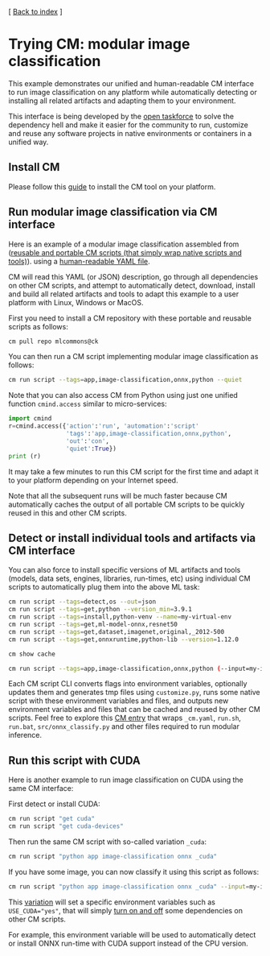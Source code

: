[ [Back to index](../README.md) ]

# Trying CM: modular image classification

This example demonstrates our unified and human-readable CM interface to run 
image classification on any platform while automatically detecting or installing 
all related artifacts and adapting them to your environment.

This interface is being developed by the [open taskforce](../taksforce.md) 
to solve the dependency hell and make it easier for the community to run, customize and reuse 
any software projects in native environments or containers in a unified way.

## Install CM

Please follow this [guide](https://github.com/mlcommons/ck/blob/master/docs/installation.md)
to install the CM tool on your platform.

## Run modular image classification via CM interface

Here is an example of a modular image classification assembled from 
([reusable and portable CM scripts (that simply wrap native scripts and tools)](https://github.com/mlcommons/ck/tree/master/cm-mlops/script)).
using a [human-readable YAML file](https://github.com/mlcommons/ck/blob/master/cm-mlops/script/app-image-classification-onnx-py/_cm.yaml#L19).

CM will read this YAML (or JSON) description, go through all dependencies on other CM scripts, and attempt to automatically detect, download, install and build all related artifacts 
and tools to adapt this example to a user platform with Linux, Windows or MacOS.

First you need to install a CM repository with these portable and reusable scripts as follows:

```bash
cm pull repo mlcommons@ck
```

You can then run a CM script implementing modular image classification as follows:

```bash
cm run script --tags=app,image-classification,onnx,python --quiet
```

Note that you can also access CM from Python using just one unified function `cmind.access` similar to micro-services:

```python
import cmind
r=cmind.access({'action':'run', 'automation':'script'
                'tags':'app,image-classification,onnx,python',
                'out':'con',
                'quiet':True})
print (r)
```

It may take a few minutes to run this CM script for the first time and adapt it to your platform depending on your Internet speed.

Note that all the subsequent runs will be much faster because CM automatically caches the output of all portable CM scripts 
to be quickly reused in this and other CM scripts.

## Detect or install individual tools and artifacts via CM interface

You can also force to install specific versions of ML artifacts and tools
(models, data sets, engines, libraries, run-times, etc) 
using individual CM scripts to automatically plug them into the above ML task:

```bash
cm run script --tags=detect,os --out=json
cm run script --tags=get,python --version_min=3.9.1
cm run script --tags=install,python-venv --name=my-virtual-env
cm run script --tags=get,ml-model-onnx,resnet50
cm run script --tags=get,dataset,imagenet,original,_2012-500
cm run script --tags=get,onnxruntime,python-lib --version=1.12.0

cm show cache

cm run script --tags=app,image-classification,onnx,python (--input=my-image.jpg)
```

Each CM script CLI converts flags into environment variables, optionally updates them and generates tmp files using `customize.py`, 
runs some native script with these environment variables and files, and outputs new environment variables and files that can be cached
and reused by other CM scripts. Feel free to explore this [CM entry](https://github.com/mlcommons/ck/tree/master/cm-mlops/script/app-image-classification-onnx-py) 
that wraps `_cm.yaml`, `run.sh`, `run.bat`, `src/onnx_classify.py` and other files required to run modular inference.

## Run this script with CUDA

Here is another example to run image classification on CUDA using the same CM interface:

First detect or install CUDA:

```bash
cm run script "get cuda"
cm run script "get cuda-devices"
```

Then run the same CM script with so-called variation `_cuda`:
```bash
cm run script "python app image-classification onnx _cuda"
```

If you have some image, you can now classify it using this script as follows:

```bash
cm run script "python app image-classification onnx _cuda" --input=my-image.jpg
```

This [variation](https://github.com/mlcommons/ck/blob/master/cm-mlops/script/app-image-classification-onnx-py/_cm.yaml#L45) 
will set a specific environment variables such as `USE_CUDA="yes"`, 
that will simply [turn on and off](https://github.com/mlcommons/ck/blob/master/cm-mlops/script/app-image-classification-onnx-py/_cm.yaml#L36) 
some dependencies on other CM scripts. 

For example, this environment variable will be used to automatically detect or install ONNX run-time with CUDA support instead of the CPU version.

